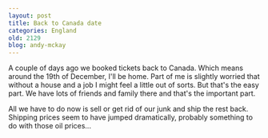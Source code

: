 ```yaml
---
layout: post
title: Back to Canada date
categories: England
old: 2129
blog: andy-mckay
---
```

<p>A couple of days ago we booked tickets back to Canada. Which means around the 19th of December, I'll be home. Part of me is slightly worried that without a house and a job I might feel a little out of sorts. But that's the easy part. We have lots of friends and family there and that's the important part.</p>
<p>All we have to do now is sell or get rid of our junk and ship the rest back. Shipping prices seem to have jumped dramatically, probably something to do with those oil prices...</p>